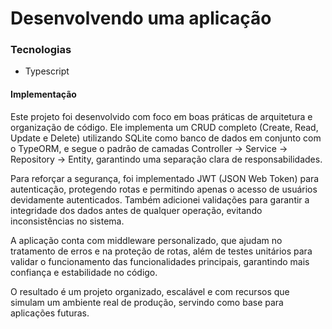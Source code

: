 # Desenvolvendo uma aplicação

### Tecnologias
- Typescript


#### Implementação
Este projeto foi desenvolvido com foco em boas práticas de arquitetura e organização de código. Ele implementa um CRUD completo (Create, Read, Update e Delete) utilizando SQLite como banco de dados em conjunto com o TypeORM, e segue o padrão de camadas Controller → Service → Repository → Entity, garantindo uma separação clara de responsabilidades.

Para reforçar a segurança, foi implementado JWT (JSON Web Token) para autenticação, protegendo rotas e permitindo apenas o acesso de usuários devidamente autenticados. Também adicionei validações para garantir a integridade dos dados antes de qualquer operação, evitando inconsistências no sistema.

A aplicação conta com middleware personalizado, que ajudam no tratamento de erros e na proteção de rotas, além de testes unitários para validar o funcionamento das funcionalidades principais, garantindo mais confiança e estabilidade no código.

O resultado é um projeto organizado, escalável e com recursos que simulam um ambiente real de produção, servindo como base para aplicações futuras.
